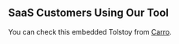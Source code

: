 ## SaaS Customers Using Our Tool

You can check this embedded Tolstoy from [Carro](https://www.getcarro.com/for-creators).